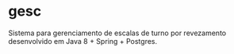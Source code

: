 # gesc
Sistema para gerenciamento de escalas de turno por revezamento desenvolvido em Java 8 + Spring + Postgres.
